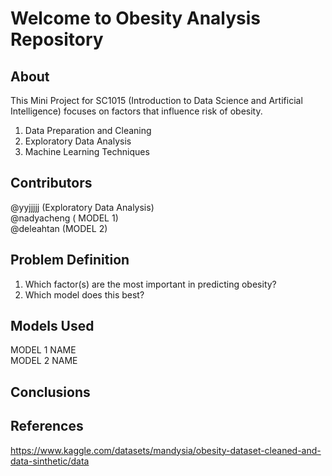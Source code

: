# Welcome to Obesity Analysis Repository
**About**
---

This Mini Project for SC1015 (Introduction to Data Science and Artificial Intelligence) focuses on factors that influence risk of obesity.

1. Data Preparation and Cleaning
2. Exploratory Data Analysis
3. Machine Learning Techniques

**Contributors**
---
@yyjjjjj (Exploratory Data Analysis)  
@nadyacheng ( MODEL 1)  
@deleahtan (MODEL 2)

**Problem Definition**
---
1. Which factor(s) are the most important in predicting obesity?
2. Which model does this best?

**Models Used**
---
MODEL 1 NAME  
MODEL 2 NAME

**Conclusions**
---

**References**
---
https://www.kaggle.com/datasets/mandysia/obesity-dataset-cleaned-and-data-sinthetic/data
